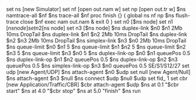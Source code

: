 set ns [new Simulator]
set nf [open out.nam w]
set np [open out.tr w]
$ns namtrace-all $nf
$ns trace-all $nf
proc finish {} {
global ns nf np
$ns flush-trace
close $nf
exec nam out.nam &
exit 0
}
set n0 [$ns node]
set n1 [$ns node]
set n2 [$ns node]
set n3 [$ns node]
$ns duplex-link $n0 $n1 2Mb 10ms DropTail
$ns duplex-link $n1 $n2 2Mb 10ms DropTail
$ns duplex-link $n2 $n3 2Mb 10ms DropTail
$ns simplex-link $n3 $n0 2Mb 10ms DropTail
$ns queue-limit $n0 $n1 5
$ns queue-limit $n1 $n2 5
$ns queue-limit $n2 $n3 5
$ns queue-limit $n3 $n0 5
$ns duplex-link-op $n0 $n1 queuePos 0.5
$ns duplex-link-op $n1 $n2 queuePos 0.5
$ns duplex-link-op $n2 $n3 queuePos 0.5
$ns simplex-link-op $n3 $n0 queuePos 0.5
SE/S1/S12/27
set udp [new Agent/UDP]
$ns attach-agent $n0 $udp
set null [new Agent/Null]
$ns attach-agent $n3 $null
$ns connect $udp $null
$udp set fid_ 1
set cbr [new Application/Traffic/CBR]
$cbr attach-agent $udp
$ns at 0.1 "$cbr start"
$ns at 4.0 "$cbr stop"
$ns at 5.0 "finish"
$ns run